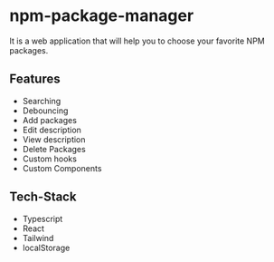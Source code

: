 # npm-package-manager
It is a web application that will help you to choose your favorite NPM packages.

## Features
* Searching
* Debouncing
* Add packages
* Edit description
* View description
* Delete Packages
* Custom hooks
* Custom Components

## Tech-Stack

* Typescript
* React
* Tailwind
* localStorage
